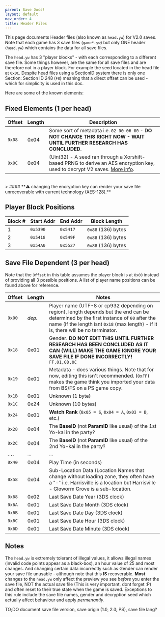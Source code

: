 ```yaml
---
parent: Save Docs!
layout: default
nav_order: 4
title: Header Files
---
```


This page documents Header files (also known as `head.yw`) for V2.0 saves. Note that each game has 3 save files (`game*.yw`) but only ONE header (`head.yw`) which contains the data for all save files.

The `head.yw` has 3 "player blocks" - with each corresponding to a different save file. Some things however, are the same for all save files and are therefore not in a player block. For example the seed located in the head file at `0x0C`. Despite head files using a SectionID system there is only one Section: Section ID 248 (`F8`) meaning that a direct offset can be used - which for simplicity is used in this doc.

Here are some of the known elements:

## Fixed Elements (1 per head)


| Offset | Length  | Description                                                                                                    |
| ------ | ------- | -------------------------------------------------------------------------------------------------------------- |
| `0x08` | 0x04    | Some sort of metadata i.e. `02 00 06 00` - **DO NOT CHANGE THIS RIGHT NOW - WAIT UNTIL FURTHER RESEARCH HAS CONCLUDED**.         |
| `0x0C` | 0x04    | (Uint32) - A seed ran through a Xorshift-based PRNG to derive an AES encryption key, used to decrypt V2 saves. [More info](./decrypt.html). |

<br/>
 > #### **⚠️ changing the encryption key can render your save file unrecoverable with current technology (AES-128).**

## Player Block Positions

| Block # | Start Addr | End Addr | Block Length        |
| ------- | ---------- | -------- | ------------------- |
| 1       | `0x5390`   | `0x5417` | `0x88` (136) bytes  |
| 2       | `0x5418`   | `0x549F` | `0x88` (136) bytes  |
| 3       | `0x54A0`   | `0x5527` | `0x88` (136) bytes  |

## Save File Dependent (3 per head)
Note that the `Offset` in this table assumes the player block is at `0x00` instead of providing all 3 possible positions. A list of player name positions can be found above for reference.

| Offset | Length  | Notes                                                                                                                                                                         |
| ------ | ------- | ----------------------------------------------------------------------------------------------------------------------------------------------------------------------------- |
| `0x00` | *dep.*  | Player name (UTF-8 or cp932 depending on region), length depends but the end can be determined by the first instance of `00` after the name (if the length isnt `0x18` (max length) - if it is, there will be no terminator. |
| `0x18` | 0x01    | Gender. **DO NOT EDIT THIS UNTIL FURTHER RESEARCH HAS BEEN CONCLUDED AS IT CAN (WILL) MAKE THE GAME IGNORE YOUR SAVE FILE IF DONE INCORRECTLY!**  `FF,01,0D,0C`               |
| `0x19` | 0x01    | Metadata - does various things. Note that for now, editing this isn't recommended. (`0xFF`) makes the game think you imported your data from BS/FS on a PS game copy.         |
| `0x1B` | 0x01    | Unknown (1 byte)                                                                                                                                                              |
| `0x1C` | 0x24    | Unknown (10 bytes)                                                                                                                                                            |
| `0x24` | 0x01    | **Watch Rank** (`0x05 = S`, `0x04 = A`, `0x03 = B`, etc.)                                                                                                                     |
| `0x28` | 0x04    | The **BaseID** (not **ParamID** like usual) of the 1st Yo-kai in the party?                                                                                                   |
| `0x2C` | 0x04    | The **BaseID** (not **ParamID** like usual) of the 2nd Yo-kai in the party?                                                                                                   |
| `...`  | ...     | ...                                                                                                                                                                           |
| `0x40` | 0x04    | Play Time (in seconds)                                                                                                                                                        | 
| `0x58` | 0x04    | Sub-Location Data (Location Names that change without loading zone, they often have a "-" i.e. Harrisville is a location but Harrisville - Gloworm Grove is a sub-location.   | 
| `0x68` | 0x02    | Last Save Date Year (3DS clock)                                                                                                                                               |
| `0x6A` | 0x01    | Last Save Date Month (3DS clock)                                                                                                                                              |
| `0x6B` | 0x01    | Last Save Date Day (3DS clock)                                                                                                                                                |
| `0x6C` | 0x01    | Last Save Date Hour (3DS clock)                                                                                                                                               |
| `0x6D` | 0x01    | Last Save Date Minute (3DS clock)                                                                                                                                             |

## Notes
The `head.yw` is extremely tolerant of illegal values, it allows illegal names (invalid code points appear as a black-box), an hour value of 25 and most changes. And changing certain data incorrectly such as Gender can render your save file unusable - although note that this **IS** recoverable. **Most** changes to the `head.yw` only affect the preview you see *before* you enter the save file, NOT the actual save file (This is very important, dont forget :P) and often reset to their true state when the game is saved. Exceptions to this rule include the save file names, gender and decryption seed which actually affect behaviour and apply *permenantly*.

TO;DO document save file version, save origin (1.0, 2.0, PS), save file lang?

<!--
legacy:
1-8 = Name (Length: 0x8 or 8) in UTF8-LE
9-36 = Unknown
37 = Save File Rank 05 = S, 04 = A etc
38 - 104 Unknown (Length: 0x60 or 96)
Then Int/Uint16 Year followed by LEB/ULEB128 Day, LEB/ULEB128 OR INT8/UINT8 Month (Identical in this case), then LEB/ULEB128 OR INT8/UINT8 Hour (Again, identical in this case), then LEB/ULEB128 OR INT8/UINT8 Minute (Again, identical in this case), then (this isn't shown, but is internally used) then LEB/ULEB128 OR INT8/UINT8 Seconds?

53B8-53D2

53C0-53D0

-->
